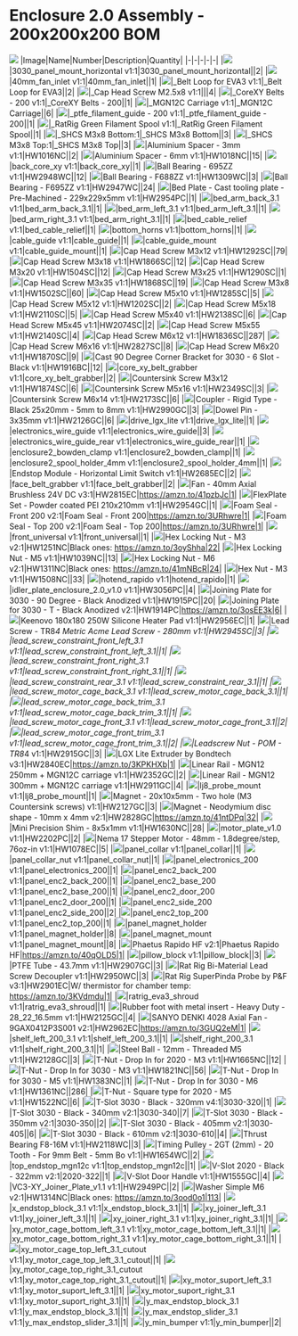 # Enclosure 2.0 Assembly - 200x200x200 BOM
![](images/enclosure-2.0-assembly---200x200x200.png)
|Image|Name|Number|Description|Quantity|
|-|-|-|-|-|
|![](images/3030_panel_mount_horizontal.png)|3030_panel_mount_horizontal v1:1|3030_panel_mount_horizontal||2|
|![](images/40mm_fan_inlet.png)|40mm_fan_inlet v1:1|40mm_fan_inlet||1|
|![](images/_belt-loop-for-eva3.png)|_Belt Loop for EVA3 v1:1|_Belt Loop for EVA3||2|
|![](images/default_filename.png)|_Cap Head Screw M2.5x8 v1:1|||4|
|![](images/_corexy-belts---200.png)|_CoreXY Belts - 200 v1:1|_CoreXY Belts - 200||1|
|![](images/_mgn12c-carriage.png)|_MGN12C Carriage v1:1|_MGN12C Carriage||6|
|![](images/_ptfe_filament_guide---200.png)|_ptfe_filament_guide - 200 v1:1|_ptfe_filament_guide - 200||1|
|![](images/_ratrig-green-filament-spool.png)|_RatRig Green Filament Spool v1:1|_RatRig Green Filament Spool||1|
|![](images/_shcs-m3x8-bottom.png)|_SHCS M3x8 Bottom:1|_SHCS M3x8 Bottom||3|
|![](images/_shcs-m3x8-top.png)|_SHCS M3x8 Top:1|_SHCS M3x8 Top||3|
|![](images/hw1016nc.png)|Aluminium Spacer - 3mm v1:1|HW1016NC||2|
|![](images/hw1018nc.png)|Aluminium Spacer - 6mm v1:1|HW1018NC||15|
|![](images/back_core_xy.png)|back_core_xy v1:1|back_core_xy||1|
|![](images/hw2948wc.png)|Ball Bearing - 695ZZ v1:1|HW2948WC||12|
|![](images/hw1309wc.png)|Ball Bearing - F688ZZ v1:1|HW1309WC||3|
|![](images/hw2947wc.png)|Ball Bearing - F695ZZ v1:1|HW2947WC||24|
|![](images/hw2954pc.png)|Bed Plate - Cast tooling plate - Pre-Machined - 229x229x5mm v1:1|HW2954PC||1|
|![](images/bed_arm_back_3.1.png)|bed_arm_back_3.1 v1:1|bed_arm_back_3.1||1|
|![](images/bed_arm_left_3.1.png)|bed_arm_left_3.1 v1:1|bed_arm_left_3.1||1|
|![](images/bed_arm_right_3.1.png)|bed_arm_right_3.1 v1:1|bed_arm_right_3.1||1|
|![](images/bed_cable_relief.png)|bed_cable_relief v1:1|bed_cable_relief||1|
|![](images/bottom_horns.png)|bottom_horns v1:1|bottom_horns||1|
|![](images/cable_guide.png)|cable_guide v1:1|cable_guide||1|
|![](images/cable_guide_mount.png)|cable_guide_mount v1:1|cable_guide_mount||1|
|![](images/hw1292sc.png)|Cap Head Screw M3x12 v1:1|HW1292SC||79|
|![](images/hw1866sc.png)|Cap Head Screw M3x18 v1:1|HW1866SC||12|
|![](images/hw1504sc.png)|Cap Head Screw M3x20 v1:1|HW1504SC||12|
|![](images/hw1290sc.png)|Cap Head Screw M3x25 v1:1|HW1290SC||1|
|![](images/hw1868sc.png)|Cap Head Screw M3x35 v1:1|HW1868SC||19|
|![](images/hw1502sc.png)|Cap Head Screw M3x8 v1:1|HW1502SC||60|
|![](images/hw1285sc.png)|Cap Head Screw M5x10 v1:1|HW1285SC||5|
|![](images/hw1202sc.png)|Cap Head Screw M5x12 v1:1|HW1202SC||2|
|![](images/hw2110sc.png)|Cap Head Screw M5x18 v1:1|HW2110SC||5|
|![](images/hw2138sc.png)|Cap Head Screw M5x40 v1:1|HW2138SC||6|
|![](images/hw2074sc.png)|Cap Head Screw M5x45 v1:1|HW2074SC||2|
|![](images/hw2140sc.png)|Cap Head Screw M5x55 v1:1|HW2140SC||4|
|![](images/hw1836sc.png)|Cap Head Screw M6x12 v1:1|HW1836SC||287|
|![](images/hw2827sc.png)|Cap Head Screw M6x16 v1:1|HW2827SC||8|
|![](images/hw1870sc.png)|Cap Head Screw M6x20 v1:1|HW1870SC||9|
|![](images/hw1916bc.png)|Cast 90 Degree Corner Bracket for 3030 - 6 Slot - Black v1:1|HW1916BC||12|
|![](images/core_xy_belt_grabber.png)|core_xy_belt_grabber v1:1|core_xy_belt_grabber||2|
|![](images/hw1874sc.png)|Countersink Screw M3x12 v1:1|HW1874SC||6|
|![](images/hw2349sc.png)|Countersink Screw M5x16 v1:1|HW2349SC||3|
|![](images/hw2173sc.png)|Countersink Screw M6x14 v1:1|HW2173SC||6|
|![](images/hw2990gc.png)|Coupler - Rigid Type - Black 25x20mm - 5mm to 8mm v1:1|HW2990GC||3|
|![](images/hw2126gc.png)|Dowel Pin - 3x35mm v1:1|HW2126GC||6|
|![](images/drive_lgx_lite.png)|drive_lgx_lite v1:1|drive_lgx_lite||1|
|![](images/electronics_wire_guide.png)|electronics_wire_guide v1:1|electronics_wire_guide||3|
|![](images/electronics_wire_guide_rear.png)|electronics_wire_guide_rear v1:1|electronics_wire_guide_rear||1|
|![](images/enclosure2_bowden_clamp.png)|enclosure2_bowden_clamp v1:1|enclosure2_bowden_clamp||1|
|![](images/enclosure2_spool_holder_4mm.png)|enclosure2_spool_holder_4mm v1:1|enclosure2_spool_holder_4mm||1|
|![](images/hw2685ec.png)|Endstop Module - Horizontal Limit Switch v1:1|HW2685EC||2|
|![](images/face_belt_grabber.png)|face_belt_grabber v1:1|face_belt_grabber||2|
|![](images/hw2815ec.png)|Fan - 40mm Axial Brushless 24V DC v3:1|HW2815EC|https://amzn.to/41pzbJc|1|
|![](images/hw2954gc.png)|FlexPlate Set - Powder coated PEI 210x210mm v1:1|HW2954GC||1|
|![](images/foam-seal---front-200.png)|Foam Seal - Front 200 v2:1|Foam Seal - Front 200|https://amzn.to/3URhwre|1|
|![](images/foam-seal---top-200.png)|Foam Seal - Top 200 v2:1|Foam Seal - Top 200|https://amzn.to/3URhwre|1|
|![](images/front_universal.png)|front_universal v1:1|front_universal||1|
|![](images/hw1251nc.png)|Hex Locking Nut - M3 v2:1|HW1251NC|Black ones: https://amzn.to/3oyShha|22|
|![](images/hw1039nc.png)|Hex Locking Nut - M5 v1:1|HW1039NC||13|
|![](images/hw1311nc.png)|Hex Locking Nut - M6 v2:1|HW1311NC|Black ones: https://amzn.to/41mNBcR|24|
|![](images/hw1508nc.png)|Hex Nut - M3 v1:1|HW1508NC||33|
|![](images/hotend_rapido.png)|hotend_rapido v1:1|hotend_rapido||1|
|![](images/hw3056pc.png)|idler_plate_enclosure_2.0_v1.0 v1:1|HW3056PC||4|
|![](images/hw1915pc.png)|Joining Plate for 3030 - 90 Degree - Black Anodized v1:1|HW1915PC||20|
|![](images/hw1914pc.png)|Joining Plate for 3030 - T - Black Anodized v2:1|HW1914PC|https://amzn.to/3osEE3k|6|
|![](images/hw2956ec.png)|Keenovo 180x180 250W Silicone Heater Pad v1:1|HW2956EC||1|
|![](images/hw2945sc.png)|Lead Screw - TR8*4 Metric Acme Lead Screw - 280mm v1:1|HW2945SC||3|
|![](images/lead_screw_constraint_front_left_3.1.png)|lead_screw_constraint_front_left_3.1 v1:1|lead_screw_constraint_front_left_3.1||1|
|![](images/lead_screw_constraint_front_right_3.1.png)|lead_screw_constraint_front_right_3.1 v1:1|lead_screw_constraint_front_right_3.1||1|
|![](images/lead_screw_constraint_rear_3.1.png)|lead_screw_constraint_rear_3.1 v1:1|lead_screw_constraint_rear_3.1||1|
|![](images/lead_screw_motor_cage_back_3.1.png)|lead_screw_motor_cage_back_3.1 v1:1|lead_screw_motor_cage_back_3.1||1|
|![](images/lead_screw_motor_cage_back_trim_3.1.png)|lead_screw_motor_cage_back_trim_3.1 v1:1|lead_screw_motor_cage_back_trim_3.1||1|
|![](images/lead_screw_motor_cage_front_3.1.png)|lead_screw_motor_cage_front_3.1 v1:1|lead_screw_motor_cage_front_3.1||2|
|![](images/lead_screw_motor_cage_front_trim_3.1.png)|lead_screw_motor_cage_front_trim_3.1 v1:1|lead_screw_motor_cage_front_trim_3.1||2|
|![](images/hw2915gc.png)|Leadscrew Nut - POM - TR8*4 v1:1|HW2915GC||3|
|![](images/hw2840ec.png)|LGX Lite Extruder by Bondtech v3:1|HW2840EC|https://amzn.to/3KPKHXb|1|
|![](images/hw2352gc.png)|Linear Rail - MGN12 250mm + MGN12C carriage v1:1|HW2352GC||2|
|![](images/hw2911gc.png)|Linear Rail - MGN12 300mm + MGN12C carriage v1:1|HW2911GC||4|
|![](images/lj8_probe_mount.png)|lj8_probe_mount v1:1|lj8_probe_mount||1|
|![](images/hw2127gc.png)|Magnet - 20x10x5mm - Two hole (M3 Countersink screws) v1:1|HW2127GC||3|
|![](images/hw2828gc.png)|Magnet - Neodymium disc shape - 10mm x 4mm v2:1|HW2828GC|https://amzn.to/41ntDPq|32|
|![](images/hw1630nc.png)|Mini Precision Shim - 8x5x1mm v1:1|HW1630NC||28|
|![](images/hw2202pc.png)|motor_plate_v1.0 v1:1|HW2202PC||2|
|![](images/hw1078ec.png)|Nema 17 Stepper Motor - 48mm - 1.8degree/step, 76oz-in v1:1|HW1078EC||5|
|![](images/panel_collar.png)|panel_collar v1:1|panel_collar||1|
|![](images/panel_collar_nut.png)|panel_collar_nut v1:1|panel_collar_nut||1|
|![](images/panel_electronics_200.png)|panel_electronics_200 v1:1|panel_electronics_200||1|
|![](images/panel_enc2_back_200.png)|panel_enc2_back_200 v1:1|panel_enc2_back_200||1|
|![](images/panel_enc2_base_200.png)|panel_enc2_base_200 v1:1|panel_enc2_base_200||1|
|![](images/panel_enc2_door_200.png)|panel_enc2_door_200 v1:1|panel_enc2_door_200||1|
|![](images/panel_enc2_side_200.png)|panel_enc2_side_200 v1:1|panel_enc2_side_200||2|
|![](images/panel_enc2_top_200.png)|panel_enc2_top_200 v1:1|panel_enc2_top_200||1|
|![](images/panel_magnet_holder.png)|panel_magnet_holder v1:1|panel_magnet_holder||8|
|![](images/panel_magnet_mount.png)|panel_magnet_mount v1:1|panel_magnet_mount||8|
|![](images/phaetus-rapido-hf.png)|Phaetus Rapido HF v2:1|Phaetus Rapido HF|https://amzn.to/40qOLD5|1|
|![](images/pillow_block.png)|pillow_block v1:1|pillow_block||3|
|![](images/hw2907gc.png)|PTFE Tube - 43.7mm v1:1|HW2907GC||3|
|![](images/hw2950wc.png)|Rat Rig Bi-Material Lead Screw Decoupler v1:1|HW2950WC||3|
|![](images/hw2901ec.png)|Rat Rig SuperPinda Probe by P&F v3:1|HW2901EC|W/ thermistor for chamber temp: https://amzn.to/3KVdmdu|1|
|![](images/ratrig_eva3_shroud.png)|ratrig_eva3_shroud v1:1|ratrig_eva3_shroud||1|
|![](images/hw2125gc.png)|Rubber foot with metal insert - Heavy Duty - 28_22_16.5mm v1:1|HW2125GC||4|
|![](images/hw2962ec.png)|SANYO DENKI 4028 Axial Fan - 9GAX0412P3S001 v2:1|HW2962EC|https://amzn.to/3GUQ2eM|1|
|![](images/shelf_left_200_3.1.png)|shelf_left_200_3.1 v1:1|shelf_left_200_3.1||1|
|![](images/shelf_right_200_3.1.png)|shelf_right_200_3.1 v1:1|shelf_right_200_3.1||1|
|![](images/hw2128gc.png)|Steel Ball - 12mm - Threaded M5 v1:1|HW2128GC||3|
|![](images/hw1665nc.png)|T-Nut - Drop In for 2020 - M3 v1:1|HW1665NC||12|
|![](images/hw1821nc.png)|T-Nut - Drop In for 3030 - M3 v1:1|HW1821NC||56|
|![](images/hw1383nc.png)|T-Nut - Drop In for 3030 - M5 v1:1|HW1383NC||1|
|![](images/hw1361nc.png)|T-Nut - Drop In for 3030 - M6 v1:1|HW1361NC||286|
|![](images/hw1522nc.png)|T-Nut - Square type for 2020 - M5 v1:1|HW1522NC||6|
|![](images/3030-320.png)|T-Slot 3030 - Black - 320mm v4:1|3030-320||1|
|![](images/3030-340.png)|T-Slot 3030 - Black - 340mm v2:1|3030-340||7|
|![](images/3030-350.png)|T-Slot 3030 - Black - 350mm v2:1|3030-350||2|
|![](images/3030-405.png)|T-Slot 3030 - Black - 405mm v2:1|3030-405||6|
|![](images/3030-610.png)|T-Slot 3030 - Black - 610mm v2:1|3030-610||4|
|![](images/hw2118wc.png)|Thrust Bearing F8-16M v1:1|HW2118WC||3|
|![](images/hw1654wc.png)|Timing Pulley - 2GT (2mm) - 20 Tooth - For 9mm Belt - 5mm Bo v1:1|HW1654WC||2|
|![](images/top_endstop_mgn12c.png)|top_endstop_mgn12c v1:1|top_endstop_mgn12c||1|
|![](images/2020-322.png)|V-Slot 2020 - Black - 322mm v2:1|2020-322||1|
|![](images/hw1555gc.png)|V-Slot Door Handle v1:1|HW1555GC||4|
|![](images/hw2949pc.png)|VC3-XY_Joiner_Plate_v1.1 v1:1|HW2949PC||2|
|![](images/hw1314nc.png)|Washer Simple M6 v2:1|HW1314NC|Black ones: https://amzn.to/3ood0o1|113|
|![](images/x_endstop_block_3.1.png)|x_endstop_block_3.1 v1:1|x_endstop_block_3.1||1|
|![](images/xy_joiner_left_3.1.png)|xy_joiner_left_3.1 v1:1|xy_joiner_left_3.1||1|
|![](images/xy_joiner_right_3.1.png)|xy_joiner_right_3.1 v1:1|xy_joiner_right_3.1||1|
|![](images/xy_motor_cage_bottom_left_3.1.png)|xy_motor_cage_bottom_left_3.1 v1:1|xy_motor_cage_bottom_left_3.1||1|
|![](images/xy_motor_cage_bottom_right_3.1.png)|xy_motor_cage_bottom_right_3.1 v1:1|xy_motor_cage_bottom_right_3.1||1|
|![](images/xy_motor_cage_top_left_3.1_cutout.png)|xy_motor_cage_top_left_3.1_cutout v1:1|xy_motor_cage_top_left_3.1_cutout||1|
|![](images/xy_motor_cage_top_right_3.1_cutout.png)|xy_motor_cage_top_right_3.1_cutout v1:1|xy_motor_cage_top_right_3.1_cutout||1|
|![](images/xy_motor_suport_left_3.1.png)|xy_motor_suport_left_3.1 v1:1|xy_motor_suport_left_3.1||1|
|![](images/xy_motor_suport_right_3.1.png)|xy_motor_suport_right_3.1 v1:1|xy_motor_suport_right_3.1||1|
|![](images/y_max_endstop_block_3.1.png)|y_max_endstop_block_3.1 v1:1|y_max_endstop_block_3.1||1|
|![](images/y_max_endstop_slider_3.1.png)|y_max_endstop_slider_3.1 v1:1|y_max_endstop_slider_3.1||1|
|![](images/y_min_bumper.png)|y_min_bumper v1:1|y_min_bumper||2|